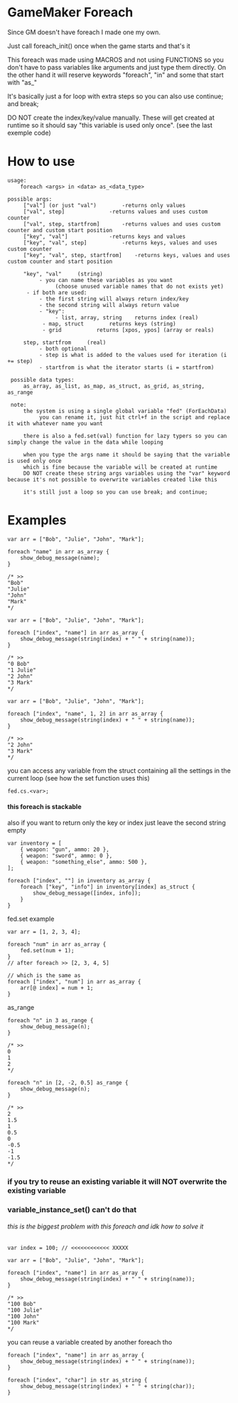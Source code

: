 # GameMaker Foreach
Since GM doesn't have foreach I made one my own.

Just call foreach_init() once when the game starts and that's it

This foreach was made using MACROS and not using FUNCTIONS so you don't have to pass variables like arguments and just type them directly. On the other hand it will reserve keywords "foreach", "in" and some that start with "as_"

It's basically just a for loop with extra steps so you can also use continue; and break;

DO NOT create the index/key/value manually. 
These will get created at runtime so it should say "this variable is used only once". (see the last exemple code)

# How to use
```
usage:
    foreach <args> in <data> as_<data_type> 

possible args:
     ["val"] (or just "val")   	 	-returns only values
     ["val", step]     			-returns values and uses custom counter
     ["val", step, startfrom]     	-returns values and uses custom counter and custom start position
     ["key", "val"]     		-returns keys and values
     ["key", "val", step]     		-returns keys, values and uses custom counter
     ["key", "val", step, startfrom]    -returns keys, values and uses custom counter and start position

     "key", "val"     (string)
          - you can name these variables as you want
               (choose unused variable names that do not exists yet)
	  - if both are used:
		  - the first string will always return index/key
		  - the second string will always return value
          - "key":
               - list, array, string 	returns index (real)
	       - map, struct 		returns keys (string)
	       - grid 			returns [xpos, ypos] (array or reals)

     step, startfrom     (real)
          - both optional
          - step is what is added to the values used for iteration (i += step)
          - startfrom is what the iterator starts (i = startfrom)

 possible data types:
     as_array, as_list, as_map, as_struct, as_grid, as_string, as_range

 note:
     the system is using a single global variable "fed" (ForEachData)
          you can rename it, just hit ctrl+f in the script and replace it with whatever name you want
     
     there is also a fed.set(val) function for lazy typers so you can simply change the value in the data while looping

     when you type the args name it should be saying that the variable is used only once
     which is fine because the variable will be created at runtime
     DO NOT create these string args variables using the "var" keyword because it's not possible to overwrite variables created like this
     
     it's still just a loop so you can use break; and continue;
```
# Examples
```
var arr = ["Bob", "Julie", "John", "Mark"];

foreach "name" in arr as_array {
	show_debug_message(name);
}

/* >>
"Bob"
"Julie"
"John"
"Mark"
*/
```
```
var arr = ["Bob", "Julie", "John", "Mark"];

foreach ["index", "name"] in arr as_array {
	show_debug_message(string(index) + " " + string(name));
}

/* >>
"0 Bob"
"1 Julie"
"2 John"
"3 Mark"
*/
```
```
var arr = ["Bob", "Julie", "John", "Mark"];

foreach ["index", "name", 1, 2] in arr as_array {
	show_debug_message(string(index) + " " + string(name));
}

/* >>
"2 John"
"3 Mark"
*/
```
you can access any variable from the struct containing all the settings in the current loop
(see how the set function uses this)

```
fed.cs.<var>;
```
#### this foreach is stackable
also if you want to return only the key or index just leave the second string empty
```
var inventory = [
	{ weapon: "gun", ammo: 20 },
	{ weapon: "sword", ammo: 0 },
	{ weapon: "something_else", ammo: 500 },
];

foreach ["index", ""] in inventory as_array {
	foreach ["key", "info"] in inventory[index] as_struct {
		show_debug_message([index, info]);
	}
}
```
fed.set example
```
var arr = [1, 2, 3, 4];

foreach "num" in arr as_array {
	fed.set(num + 1);
}
// after foreach >> [2, 3, 4, 5]

// which is the same as
foreach ["index", "num"] in arr as_array {
	arr[@ index] = num + 1;
}
```
as_range
```
foreach "n" in 3 as_range {
	show_debug_message(n);
}

/* >>
0
1
2
*/
```
```
foreach "n" in [2, -2, 0.5] as_range {
	show_debug_message(n);
}

/* >>
2
1.5
1
0.5
0
-0.5
-1
-1.5
*/
```
### if you try to reuse an existing variable it will NOT overwrite the existing variable
### variable_instance_set() can't do that
###### this is the biggest problem with this foreach and idk how to solve it
```
var index = 100; // <<<<<<<<<<<< XXXXX

var arr = ["Bob", "Julie", "John", "Mark"];

foreach ["index", "name"] in arr as_array {
	show_debug_message(string(index) + " " + string(name));
}

/* >>
"100 Bob"
"100 Julie"
"100 John"
"100 Mark"
*/
```
you can reuse a variable created by another foreach tho
```
foreach ["index", "name"] in arr as_array {
	show_debug_message(string(index) + " " + string(name));
}

foreach ["index", "char"] in str as_string {
	show_debug_message(string(index) + " " + string(char));
}
```
